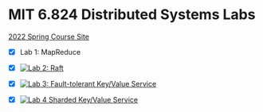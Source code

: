 # MIT 6.824 Distributed Systems Labs

[2022 Spring Course Site](http://nil.csail.mit.edu/6.824/2022/)


- [x] Lab 1: MapReduce

- [x] [![Lab 2: Raft](https://github.com/WUY97/distributed-systems/actions/workflows/lab-2-test.yml/badge.svg)](https://github.com/WUY97/distributed-systems/actions/workflows/lab-2-test.yml)

- [x] [![Lab 3: Fault-tolerant Key/Value Service](https://github.com/WUY97/distributed-systems/actions/workflows/lab-3-test.yml/badge.svg)](https://github.com/WUY97/distributed-systems/actions/workflows/lab-3-test.yml)

- [x] [![Lab 4 Sharded Key/Value Service](https://github.com/WUY97/distributed-systems/actions/workflows/lab-4-test.yml/badge.svg)](https://github.com/WUY97/distributed-systems/actions/workflows/lab-4-test.yml)